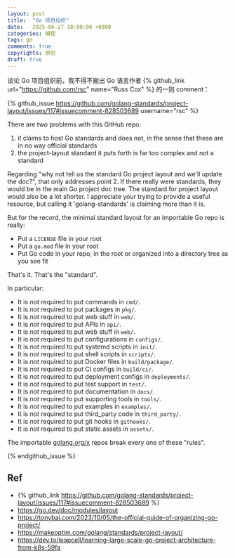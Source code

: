 ```yaml
---
layout: post
title:  "Go 项目组织"
date:   2025-06-27 18:00:00 +0800
categories: 编程
tags: go
comments: true
copyrights: 原创
draft: true
---
```


谈论 Go 项目组织前，我不得不搬出 Go 语言作者 {% github_link url="https://github.com/rsc" name="Russ Cox" %} 的一则 comment：

{% github_issue https://github.com/golang-standards/project-layout/issues/117#issuecomment-828503689 username="rsc" %}

There are two problems with this GitHub repo:

1. it claims to host Go standards and does not, in the sense that these are in no way official standards
2. the project-layout standard it puts forth is far too complex and not a standard

Regarding "why not tell us the standard Go project layout and we'll update the doc?", that only addresses point 2. If there really were standards, they would be in the main Go project doc tree. The standard for project layout would also be a lot shorter. I appreciate your trying to provide a useful resource, but calling it 'golang-standards' is claiming more than it is.

But for the record, the minimal standard layout for an importable Go repo is really:

- Put a `LICENSE` file in your root  
- Put a `go.mod` file in your root  
- Put Go code in your repo, in the root or organized into a directory tree as you see fit

That's it. That's the "standard".

In particular:

- It is *not* required to put commands in `cmd/`.  
- It is *not* required to put packages in `pkg/`.  
- It is *not* required to put web stuff in `web/`.  
- It is *not* required to put APIs in `api/`.  
- It is *not* required to put web stuff in `web/`.  
- It is *not* required to put configurations in `configs/`.  
- It is *not* required to put systemd scripts in `init/`.  
- It is *not* required to put shell scripts in `scripts/`.  
- It is *not* required to put Docker files in `build/package/`.  
- It is *not* required to put CI configs in `build/ci/`.  
- It is *not* required to put deployment configs in `deployments/`.  
- It is *not* required to put test support in `test/`.  
- It is *not* required to put documentation in `docs/`.  
- It is *not* required to put supporting tools in `tools/`.  
- It is *not* required to put examples in `examples/`.  
- It is *not* required to put third_party code in `third_party/`.  
- It is *not* required to put git hooks in `githooks/`.  
- It is *not* required to put static assets in `assets/`.  

The importable [golang.org/x](https://pkg.go.dev/golang.org/x) repos break every one of these "rules".

{% endgithub_issue %}

## Ref

- {% github_link https://github.com/golang-standards/project-layout/issues/117#issuecomment-828503689 %}
- https://go.dev/doc/modules/layout
- https://tonybai.com/2023/10/05/the-official-guide-of-organizing-go-project/
- https://makeoptim.com/golang/standards/project-layout/
- https://dev.to/leapcell/learning-large-scale-go-project-architecture-from-k8s-59fa
